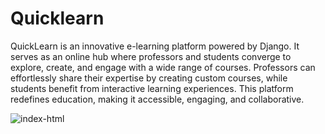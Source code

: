# Quicklearn
QuickLearn is an innovative e-learning platform powered by Django.
It serves as an online hub where professors and students converge to explore, create, and 
engage with a wide range of courses. Professors can effortlessly share their expertise by 
creating custom courses, while students benefit from interactive learning experiences. This
platform redefines education, making it accessible, engaging, and collaborative.


![index-html](https://github.com/taha-labrahimi/Quicklearn/assets/144866467/cf9d40d7-c103-4f05-8f8a-52c11caa8650)
